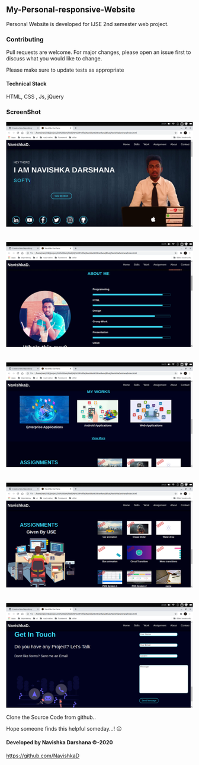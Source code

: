 ## My-Personal-responsive-Website

Personal Website is developed for IJSE 2nd semester web project.

### Contributing
Pull requests are welcome. For major changes, please open an issue first to discuss what you would like to change.

Please make sure to update tests as appropriate

#### Technical Stack

HTML,
CSS ,
Js,
jQuery


### ScreenShot

![](Screenshot/1.jpg)
#
![](Screenshot/2.jpg)
#
![](Screenshot/3.jpg)
#
![](Screenshot/4.jpg)
#
![](Screenshot/5.jpg)


Clone the Source Code from github..

Hope someone finds this helpful someday...! 😉

#### Developed by Navishka Darshana ©-2020

https://github.com/NavishkaD
